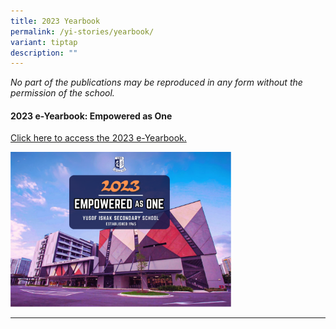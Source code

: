 ```yaml
---
title: 2023 Yearbook
permalink: /yi-stories/yearbook/
variant: tiptap
description: ""
---
```

<p><em>No part of the publications may be reproduced in any form without the permission of the school.</em></p><h4><strong>2023 e-Yearbook: Empowered as One</strong></h4><p><a href="https://go.gov.sg/yiss2023yearbook" rel="noopener noreferrer nofollow" target="_blank">Click here to access the 2023 e-Yearbook.</a></p><div class="isomer-image-wrapper"><img style="width: 70%;" height="auto" width="100%" alt="2023 e-yearbook" src="/images/YISS_Yearbook_2023__final_.png"></div><hr><p></p>
